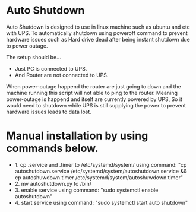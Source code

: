 <h1>Auto Shutdown</h1>
<p>
Auto Shutdown is designed to use in linux machine such as ubuntu and etc with UPS. To automatically shutdown using poweroff command to prevent hardware issues such as Hard drive dead after being instant shutdown due to power outage.
</p>
<p>
The setup should be...
</p>
<ul>
    <li>Just PC is connected to UPS.</li>
    <li>And Router are not connected to UPS.</li>
</ul>
<p>
When power-outage happend the router are just going to down and the machine running this script will not able to ping to the router. Meaning power-outage is happend and itself are currently powered by UPS, So it would need to shutdown while UPS is still supplying the power to prevent hardware issues leads to data lost.
</p>
<h1>Manual installation by using commands below.</h1>
<ul>
    <li>1. cp .service and .timer to /etc/systemd/system/ using command: 
    "cp autoshutdown.service /etc/systemd/system/autoshutdown.service && cp autoshuwdown.timer /etc/systemd/system/autoshuwdown.timer"</li>
    <li>2. mv autoshutdown.py to /bin/</li>
    <li>3. enable service using command: "sudo systemctl enable autoshutdown"</li>
    <li>4. start service using command: "sudo systemctl start auto shutdown"</li>
</ul>